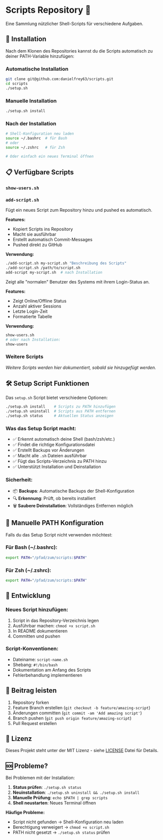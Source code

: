 # Scripts Repository 🚀

Eine Sammlung nützlicher Shell-Scripts für verschiedene Aufgaben.

## 🔧 Installation

Nach dem Klonen des Repositories kannst du die Scripts automatisch zu deiner PATH-Variable hinzufügen:

### Automatische Installation
```bash
git clone git@github.com:danielfrey63/scripts.git
cd scripts
./setup.sh
```

### Manuelle Installation
```bash
./setup.sh install
```

### Nach der Installation
```bash
# Shell-Konfiguration neu laden
source ~/.bashrc  # für Bash
# oder
source ~/.zshrc   # für Zsh

# Oder einfach ein neues Terminal öffnen
```

## 📋 Verfügbare Scripts

### `show-users.sh`

### `add-script.sh`
Fügt ein neues Script zum Repository hinzu und pushed es automatisch.

**Features:**
- Kopiert Scripts ins Repository
- Macht sie ausführbar
- Erstellt automatisch Commit-Messages
- Pushed direkt zu GitHub

**Verwendung:**
```bash
./add-script.sh my-script.sh "Beschreibung des Scripts"
./add-script.sh /path/to/script.sh
add-script my-script.sh  # nach Installation
```
Zeigt alle "normalen" Benutzer des Systems mit ihrem Login-Status an.

**Features:**
- Zeigt Online/Offline Status
- Anzahl aktiver Sessions
- Letzte Login-Zeit  
- Formatierte Tabelle

**Verwendung:**
```bash
show-users.sh
# oder nach Installation:
show-users
```

### Weitere Scripts
*Weitere Scripts werden hier dokumentiert, sobald sie hinzugefügt werden.*

## 🛠️ Setup Script Funktionen

Das `setup.sh` Script bietet verschiedene Optionen:

```bash
./setup.sh install    # Scripts zu PATH hinzufügen
./setup.sh uninstall  # Scripts aus PATH entfernen  
./setup.sh status     # Aktuellen Status anzeigen
```

### Was das Setup Script macht:
- ✅ Erkennt automatisch deine Shell (bash/zsh/etc.)
- ✅ Findet die richtige Konfigurationsdatei
- ✅ Erstellt Backups vor Änderungen
- ✅ Macht alle `.sh` Dateien ausführbar
- ✅ Fügt das Scripts-Verzeichnis zu PATH hinzu
- ✅ Unterstützt Installation und Deinstallation

### Sicherheit:
- 📦 **Backups**: Automatische Backups der Shell-Konfiguration
- 🔍 **Erkennung**: Prüft, ob bereits installiert
- 🗑️ **Saubere Deinstallation**: Vollständiges Entfernen möglich

## 🔧 Manuelle PATH Konfiguration

Falls du das Setup Script nicht verwenden möchtest:

### Für Bash (~/.bashrc):
```bash
export PATH="/pfad/zum/scripts:$PATH"
```

### Für Zsh (~/.zshrc):
```bash
export PATH="/pfad/zum/scripts:$PATH"  
```

## 📝 Entwicklung

### Neues Script hinzufügen:
1. Script in das Repository-Verzeichnis legen
2. Ausführbar machen: `chmod +x script.sh`
3. In README dokumentieren
4. Committen und pushen

### Script-Konventionen:
- Dateiname: `script-name.sh`
- Shebang: `#!/bin/bash`
- Dokumentation am Anfang des Scripts
- Fehlerbehandlung implementieren

## 🤝 Beitrag leisten

1. Repository forken
2. Feature Branch erstellen (`git checkout -b feature/amazing-script`)
3. Änderungen committen (`git commit -am 'Add amazing script'`)
4. Branch pushen (`git push origin feature/amazing-script`)
5. Pull Request erstellen

## 📄 Lizenz

Dieses Projekt steht unter der MIT Lizenz - siehe [LICENSE](LICENSE) Datei für Details.

## 🆘 Probleme?

Bei Problemen mit der Installation:

1. **Status prüfen**: `./setup.sh status`
2. **Neuinstallation**: `./setup.sh uninstall && ./setup.sh install`
3. **Manuelle Prüfung**: `echo $PATH | grep scripts`
4. **Shell neustarten**: Neues Terminal öffnen

**Häufige Probleme:**
- Script nicht gefunden → Shell-Konfiguration neu laden
- Berechtigung verweigert → `chmod +x script.sh`
- PATH nicht gesetzt → `./setup.sh status` prüfen
